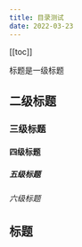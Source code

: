 ```yaml
---
title: 目录测试
date: 2022-03-23
---
```


[[toc]]

标题是一级标题

## 二级标题

### 三级标题

#### 四级标题

##### 五级标题

###### 六级标题

## 标题
